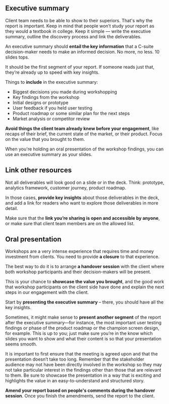 ## Executive summary
Client team needs to be able to show to their superiors. That's why the report is important. Keep in mind that people won’t study your report as they would a textbook in college. Keep it simple — write the executive summary, outline the discovery process and link the deliverables.

An executive summary should **entail the key information** that a C-suite decision-maker needs to make an informed decision. No more, no less. 10 slides tops.

It should be the first segment of your report. If someone reads just that, they’re already up to speed with key insights.

Things to **include** in the executive summary:

- Biggest decisions you made during workshopping
- Key findings from the workshop 
- Initial designs or prototype
- User feedback if you held user testing
- Product roadmap or some similar plan for the next steps
- Market analysis or competitor review

**Avoid things the client team already knew before your engagement**, like recaps of their brief, the current state of the market, or their product. Focus on the value that you brought to them.

When you're holding an oral presentation of the workshop findings, you can use an executive summary as your slides.

## Link other resources
Not all deliverables will look good on a slide or in the deck. Think: prototype, analytics framework, customer journey, product roadmap.

In those cases, **provide key insights** about those deliverables in the deck, and add a link for readers who want to explore those deliverables in more detail.

Make sure that the **link you’re sharing is open and accessible by anyone**, or make sure that client team members are on the allowed list.

## Oral presentation
Workshops are a very intense experience that requires time and money investment from clients. You need to provide **a closure** to that experience.

The best way to do it is to arrange **a handover session** with the client where both workshop participants and their decision-makers will be present.

This is your chance to **showcase the value you brought**, and the good work that workshop participants on the client side have done and explain the next steps in our engagement with the client.

Start by **presenting the executive summary** – there, you should have all the key insights. 

Sometimes, it might make sense to **present another segment** of the report after the executive summary—for instance, the most important user testing findings or phase of the product roadmap or the champion screen design, for example. This is up to you; just make sure you’re in the know which slides you want to show and what their content is so that your presentation seems smooth. 

It is important to first ensure that the meeting is agreed upon and that the presentation doesn’t take too long. Remember that the stakeholder audience may not have been directly involved in the workshop so they may not take particular interest in the findings other than those that are relevant to them. Be sure to showcase the presentation in a way that is exciting and highlights the value in an easy-to-understand and structured story. 

**Amend your report based on people's comments during the handover session**. Once you finish the amendments, send the report to the client.
